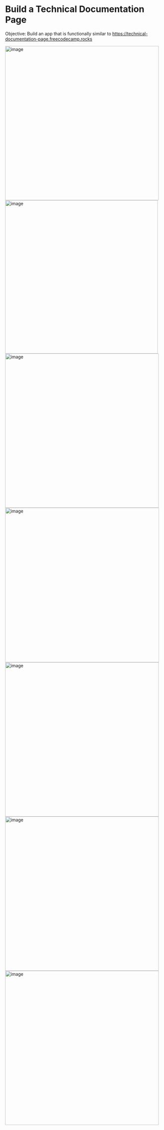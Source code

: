 # Build a Technical Documentation Page

Objective: Build an app that is functionally similar to https://technical-documentation-page.freecodecamp.rocks

<img width="494" alt="image" src="https://user-images.githubusercontent.com/114758530/232619976-c38458b8-f69b-44a8-8c36-18650594faef.png">
<img width="491" alt="image" src="https://user-images.githubusercontent.com/114758530/232620027-b03a919a-5a0f-46f9-bf0d-630fd0eef35e.png">
<img width="494" alt="image" src="https://user-images.githubusercontent.com/114758530/232620132-2f9b6375-200f-4cda-9ca3-6b92ef700c98.png">
<img width="495" alt="image" src="https://user-images.githubusercontent.com/114758530/232620227-fc8b4336-e7e3-4ae9-a125-aa8711425a0b.png">
<img width="494" alt="image" src="https://user-images.githubusercontent.com/114758530/232620305-29053525-8634-468b-beca-9e26862bdcac.png">
<img width="494" alt="image" src="https://user-images.githubusercontent.com/114758530/232620359-72fd3b63-6cb9-4bef-9260-01c158136ecb.png">
<img width="494" alt="image" src="https://user-images.githubusercontent.com/114758530/232620415-bcc26880-bfae-40dc-b2e1-edbf544f2f20.png">
